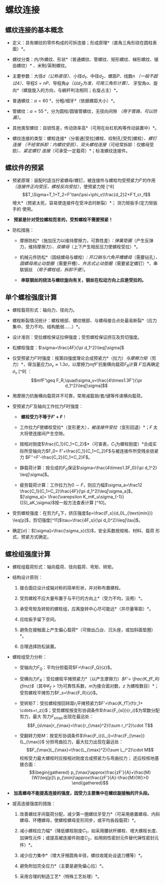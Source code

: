 螺纹连接
========

螺纹连接的基本概念
------------------

-   定义：具有螺纹的零件构成的可拆连接；形成原理*（直角三角形绕在圆柱表面）*。

-   螺纹分类：内/外螺纹、形状*（普通螺纹、管螺纹、矩形螺纹、梯形螺纹、锯齿螺纹）*
    、米制/英制螺纹。

-   主要参数：大径$d$*（公称直径）*、小径$d_1$、中径$d_2$、螺距$P$、线数$n$
    *（一般不超过$4$）*、导程$S=nP$、导程角$\psi$*（以$d_2$为准，可用三角形计算）*、
    牙型角$\alpha$、旋向*（螺旋旋入的方向，与蜗杆判法相同；右旋占主）*。

-   普通螺纹：$\alpha=\SI{60}{\degree}$，分粗/细牙*（依据螺距大小）*。

-    管螺纹：$\alpha=\SI{55}{\degree}$，分为圆柱/圆锥管螺纹，无径向间隙
    *（用于管路，可以防漏）*。

-   
    其他类型螺纹：自锁性差，传动效率高*（可用在丝杠机构等传动装置中）*。

-   螺纹连接的类型：螺栓连接*（分普通\[受拉\]螺栓、绞制孔\[受剪\]螺栓）*、螺钉连接
    *（不经常拆卸：内螺纹受损）*、双头螺柱连接*（可经常拆卸：仅螺母受损）*、紧定螺钉
    连接*（可承受一定载荷）*；标准螺纹连接件。

螺纹件的预紧
------------

-   预紧原理：装配时适当拧紧螺母/螺钉，被连接件与螺栓均受预紧力$F'$的作用
    *（连接件正向受压，螺栓反向受拉）*，使预紧力矩 [^8]
    $$T_\Sigma=T_1+T_2=F'\tan(\psi+\phi_v)\frac{d_2}2+F'f_cr_f$$
    增大*（预紧太死，容易使连接件在受冲击时断裂）*；
    测力矩扳手/定力矩扳手的 使用。

-    **预紧是针对受拉螺栓而言的，受剪螺栓不需要预紧！**

-   防松措施：

    -   摩擦防松*（施加压力以维持摩擦力，可靠性差）*：弹簧垫圈*（产生反弹力，维持摩擦力）*、双螺母*（上下产生相反压力使螺栓受拉）*。

    -   机械元件防松*（固结螺母与螺栓）*：开口销与六角开槽螺母*（需要钻孔）*、
        圆螺母用止动垫圈*（需要开槽）*、外舌式止动垫圈*（需要紧定螺钉）*、串联钢丝
        *（用于螺栓组，拆卸不便）*。

    -    **串联钢丝的绕法与螺纹旋向有关，钢丝在松动方向上应是受拉的。**

单个螺栓强度计算
----------------

-   螺栓载荷形式：轴向力、径向力。

-   螺栓断裂情况统计：螺栓根部、螺纹根部、与螺母接合点处最易断裂*（应力集中、受力不均、结构脆弱......）*。

-   设计准则：受拉螺栓保证拉伸强度；受剪螺栓保证挤压及剪切强度。

-   松螺栓强度：$\sigma=\frac{4F}{\pi d_1^2}\leq[\sigma]$

-   仅受预紧力$F'$时强度：按第四强度理论合成预紧力*（拉力）*与摩擦力矩*（剪力）*，得当量应力$\sigma_v\approx1.3\sigma$，以摩擦力$mfF'$抗衡横向载荷$F_R$计算
    $F'$后再确定$\sigma_v$ [^9] ：
    $$mfF'\geq F_R,\quad\sigma_v=\frac{4\times1.3F'}{\pi d_1^2}\leq[\sigma]$$

-    用摩擦力抗衡横向载荷并不可靠，常用减载销/套/键等传递横向载荷。

-   受预紧力$F'$及轴向工作拉力$F$时强度：

    -    **螺栓受力不等于$F'+F$**！

    -   工作拉力$F$使螺栓受拉*（变形更大）*，被连接件受拉*（变形回退）*；$F$
        太大将使连接间产生空隙。

    -   按相对刚度$\frac{C_1}{C_1+C_2}$*（可查表，$C_1$为螺栓刚度）*合成实际所受轴向力$F_0=
                F'+\frac{C_1}{C_1+C_2}F$与被连接件所受残余锁紧力
        $F''=F'-\frac{C_2}{C_1+C_2}F$。

    -   静载荷计算：按合成的$F_0$保证$\sigma=\frac{4\times1.3F_0}{\pi d_1^2}
                \leq[\sigma]$。

    -   疲劳载荷计算：工作拉力为$0\sim F$，则应力幅$\sigma_a=\frac12
                \frac{C_1}{C_1+C_2}\frac{4F}{\pi d_1^2}\leq[\sigma_a]$，$[\sigma_a]=
                \frac{\varepsilon K_mK_u\sigma_{-1}}{[S]_aK_\sigma}$按一般方法查表计算
        [^10]。

-   受剪螺栓强度：在剪力$F_s$下，挤压强度$p=\frac{F_s}{d_0L_{\text{min}}}
        \leq[p]$，剪切强度[^11]$\tau=\frac{4F_s}{\pi d_0^2}\leq[\tau]$。

-   确定$[\sigma]$：$[\sigma]=\frac{\sigma_s}{S}$，安全系数按规格、材料、载荷
    形式、预紧方式确定。

螺栓组强度计算
--------------

-   螺栓组载荷形式：轴向载荷、径向载荷、弯矩、转矩。

-   结构设计原则：

    1.  接合面应设计成轴对称的简单形状，并对称布置螺栓。

    2.  受剪螺栓不应大量布置于与平行的方向上*（受力不均，没用）*。

    3.  承受弯矩及转矩的螺栓组，应离旋转中心尽可能远*（并尽量等距）*。

    4.  应给扳手留下空间。

    5.  避免在接触面上产生偏心载荷*（可做出凸台、沉头座，或加斜面垫圈）*。

    6.  合理选择防松装置。

-   螺栓组受力分析：

    -   受轴向力$F_Q$：平均分担载荷$F=\frac{F_Q}{z}$。

    -   受横向力$F_R$：受拉螺栓平摊预紧力*（以产生摩擦力）*$F'= \frac{K_fF_R}{fmz}$*（其中$K_f>1$为可靠性系数，$m$为接合面对数，$z$ 为螺栓数目）*；
        受剪螺栓平摊剪力$F_s=\frac{F_R}{z}$。

    -   受转矩$T$：受拉螺栓按回转距$r_i$平摊预紧力$F'=\frac{K_fT}{f(r_1+
                \cdots+r_z)}$；受剪螺栓按变形协调条件$\frac{F_{si}}{r_i}$为常数分配剪力，最大
        剪力$F_{s\max}$出现在最远处：
        $$F_{s\max}r_{\max}=\frac{r_{\max}^2}{\sum r_i^2}\cdot T$$

    -   受翻转力矩$M$：按变形协调条件$\frac{F_i}{L_i}=\frac{F_{\max}}{L_{\max}}$
        分担弯曲拉力，最大拉力出现在最远处：
        $$F_{\max}L_{\max}=\frac{L_{\max}^2}{\sum L_i^2}\cdot M$$
        校核受力最大螺栓时应按相对刚度合成预紧力与弯曲拉力；
        还应校核地基接合面： $$\begin{gathered}
                p_{\max}\approx\frac{zF'}{A}+\frac{M}{W}\leq[p]\\
                p_{\min}\approx\frac{zF'}{A}-\frac{M}{W}>0
                \end{gathered}$$

-    **加高螺母不能提高连接的强度，因受力主要集中在螺纹副接触的开头段。**

-   提高连接强度的措施：

    1.  改善螺纹牙间载荷分配，减少第一圈螺纹牙受力*（可采用悬置螺母、内斜螺母、环槽螺母，使螺栓螺母变形同步，或平均各段载荷）*。

    2.  减小螺栓应力幅*（降低螺栓刚度$C_1$，如采用腰状杆螺栓、增大螺栓长度、加弹性元件；或提高被连接件刚度$C_2$，如用刚性密封元件替代弹性密封元件）*。

    3.  减少应力集中*（增大牙根圆角半径，螺纹收尾处设退刀槽等）*。

    4.  避免附加完全应力*（主要是避免偏心拉）*。

    5.  采用合理的制造工艺*（特殊工艺处理）*。
